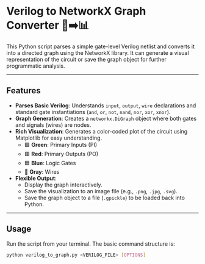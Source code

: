 # Verilog to NetworkX Graph Converter 📜➡️📊

This Python script parses a simple gate-level Verilog netlist and converts it into a directed graph using the NetworkX library. It can generate a visual representation of the circuit or save the graph object for further programmatic analysis.



---

## Features

* **Parses Basic Verilog**: Understands `input`, `output`, `wire` declarations and standard gate instantiations (`and`, `or`, `not`, `nand`, `nor`, `xor`, `xnor`).
* **Graph Generation**: Creates a `networkx.DiGraph` object where both gates and signals (wires) are nodes.
* **Rich Visualization**: Generates a color-coded plot of the circuit using Matplotlib for easy understanding.
    * 🟩 **Green**: Primary Inputs (PI)
    * 🟥 **Red**: Primary Outputs (PO)
    * 🟦 **Blue**: Logic Gates
    * 🐘 **Gray**: Wires
* **Flexible Output**:
    * Display the graph interactively.
    * Save the visualization to an image file (e.g., `.png`, `.jpg`, `.svg`).
    * Save the graph object to a file (`.gpickle`) to be loaded back into Python.

---

<!-- ## Requirements

To use this script, you need Python 3.6+ and a few packages. You also need to install the Graphviz layout engine, which is used to create a clean, hierarchical graph layout.

1.  **Install Python Packages**:
    ```bash
    pip install networkx matplotlib pydot
    ```

2.  **Install Graphviz**: This is a system dependency, not a Python package.
    * **Website**: [https://graphviz.org/download/](https://graphviz.org/download/)
    * **Windows**: You can use `winget install graphviz` or download from the site and add it to your system's PATH.
    * **macOS**: Use Homebrew: `brew install graphviz`
    * **Linux (Ubuntu/Debian)**: Use apt: `sudo apt-get install graphviz`

--- -->

## Usage

Run the script from your terminal. The basic command structure is:

```bash
python verilog_to_graph.py <VERILOG_FILE> [OPTIONS]